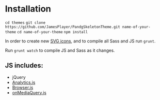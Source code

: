 # Installation

`cd themes`
`git clone https://github.com/JamesPlayer/PandgSkeletonTheme.git name-of-your-theme`
`cd name-of-your-theme`
`npm install`

In order to create new [SVG icons](https://github.com/filamentgroup/grunticon), and to compile all Sass and JS run `grunt`.

Run `grunt watch` to compile JS and Sass as it changes.

## JS includes:
- jQuery
- [Analytics.js](https://github.com/springload/Analytics.js)
- [Browser.js](https://github.com/JamesPlayer/Browser.js)
- [onMediaQuery.js](https://github.com/JoshBarr/on-media-query)
